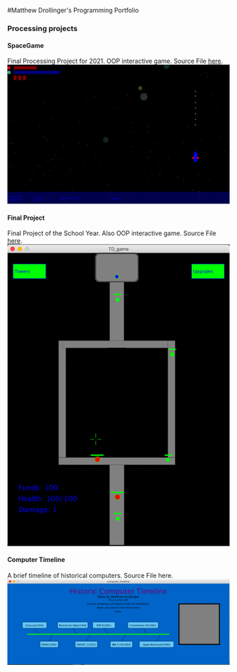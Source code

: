 
#Matthew Drollinger's Programming Portfolio

### Processing projects

#### SpaceGame
Final Processing Project for 2021. OOP interactive game. Source File [here](https://github.com/Maskie1/Coding-2-Portfolio/tree/gh-pages/src/spaceGame).
![Screenshot of Space Game](https://github.com/Maskie1/Coding-2-Portfolio/blob/gh-pages/images/SpaceGame.png?raw=true)
#### Final Project
Final Project of the School Year. Also OOP interactive game. Source File [here](https://github.com/Maskie1/Coding-2-Portfolio/tree/gh-pages/TD_game).
![](https://github.com/Maskie1/Coding-2-Portfolio/blob/gh-pages/images/FinalProject.png)
#### Computer Timeline
A brief timeline of historical computers. Source File here.
![](https://github.com/Maskie1/Coding-2-Portfolio/blob/gh-pages/images/ComputerTimeline.png)
